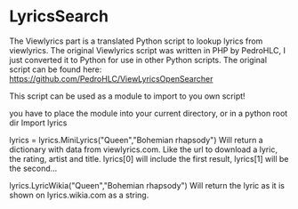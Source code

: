 LyricsSearch
============

The Viewlyrics part is a translated Python script to lookup lyrics from viewlyrics.
The original Viewlyrics script was written in PHP by PedroHLC, I just converted it to Python for use in other Python scripts.
The original script can be found here: https://github.com/PedroHLC/ViewLyricsOpenSearcher

This script can be used as a module to import to you own script!

you have to place the module into your current directory, or in a python root dir
Import lyrics

lyrics = lyrics.MiniLyrics("Queen","Bohemian rhapsody")
Will return a dictionary with data from viewlyrics.com. Like the url to download a lyric, the rating, artist and title.
lyrics[0] will include the first result, lyrics[1] will be the second...


lyrics.LyricWikia("Queen","Bohemian rhapsody")
Will return the lyric as it is shown on lyrics.wikia.com as a string.